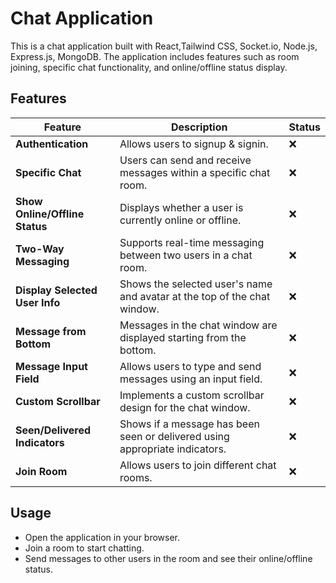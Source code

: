 # Chat Application

This is a chat application built with React,Tailwind CSS, Socket.io, Node.js, Express.js, MongoDB. The application includes features such as room joining, specific chat functionality, and online/offline status display.

## Features

| Feature                         | Description                                                                 | Status |
|---------------------------------|-----------------------------------------------------------------------------|--------|
| **Authentication**              | Allows users to signup & signin.                                            |   ❌   |
| **Specific Chat**               | Users can send and receive messages within a specific chat room.            |   ❌   |
| **Show Online/Offline Status**  | Displays whether a user is currently online or offline.                     |   ❌   |
| **Two-Way Messaging**           | Supports real-time messaging between two users in a chat room.              |   ❌   |
| **Display Selected User Info**  | Shows the selected user's name and avatar at the top of the chat window.    |   ❌   |
| **Message from Bottom**         | Messages in the chat window are displayed starting from the bottom.         |   ❌   |
| **Message Input Field**         | Allows users to type and send messages using an input field.                |   ❌   |
| **Custom Scrollbar**            | Implements a custom scrollbar design for the chat window.                   |   ❌   |
| **Seen/Delivered Indicators**   | Shows if a message has been seen or delivered using appropriate indicators. |   ❌   |
| **Join Room**                   | Allows users to join different chat rooms.                                  |   ❌   |


## Usage

- Open the application in your browser.
- Join a room to start chatting.
- Send messages to other users in the room and see their online/offline status.